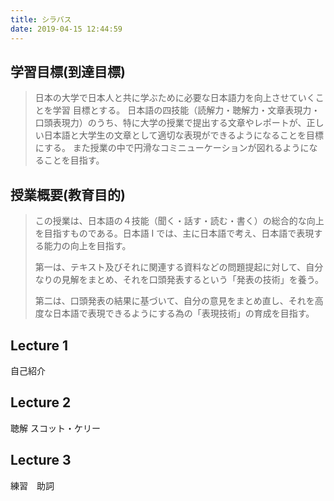 ```yaml
---
title: シラバス
date: 2019-04-15 12:44:59
---
```


## 学習目標(到達目標)

> 日本の大学で日本人と共に学ぶために必要な日本語力を向上させていくことを学習 目標とする。
> 日本語の四技能（読解力・聴解力・文章表現力・口頭表現力）のうち、特に大学の授業で提出する文章やレポートが、正しい日本語と大学生の文章として適切な表現ができるようになることを目標にする。 また授業の中で円滑なコミニューケーションが図れるようになることを目指す。

## 授業概要(教育目的)

> この授業は、日本語の４技能（聞く・話す・読む・書く）の総合的な向上を目指すものである。日本語 Ⅰ では、主に日本語で考え、日本語で表現する能力の向上を目指す。
>
> 第一は、テキスト及びそれに関連する資料などの問題提起に対して、自分なりの見解をまとめ、それを口頭発表するという「発表の技術」を養う。
>
> 第二は、口頭発表の結果に基づいて、自分の意見をまとめ直し、それを高度な日本語で表現できるようにする為の「表現技術」の育成を目指す。

## Lecture 1

自己紹介

## Lecture 2

聴解 スコット・ケリー

## Lecture 3

練習　助詞
